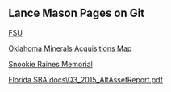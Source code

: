 ## Lance Mason Pages on Git

[FSU](FSU.html)



[Oklahoma Minerals Acquisitions Map](OKMap.html)

[Snookie Raines Memorial](Snookie_Raines_Memorial.pdf)

[Florida SBA docs\Q3_2015_AltAssetReport.pdf](Q3_2015_AltAssetReport.pdf)

